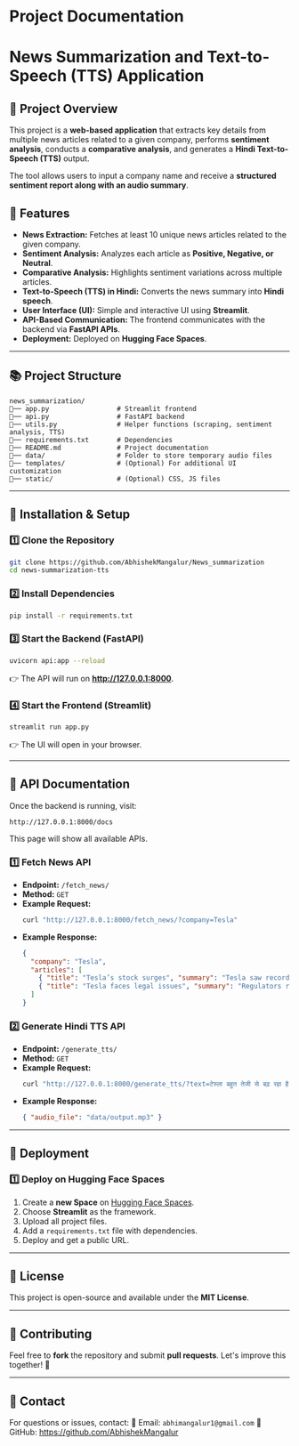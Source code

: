 # Project Documentation
# News Summarization and Text-to-Speech (TTS) Application

## 📌 Project Overview
This project is a **web-based application** that extracts key details from multiple news articles related to a given company, performs **sentiment analysis**, conducts a **comparative analysis**, and generates a **Hindi Text-to-Speech (TTS)** output.

The tool allows users to input a company name and receive a **structured sentiment report along with an audio summary**.

## 🚀 Features
- **News Extraction:** Fetches at least 10 unique news articles related to the given company.
- **Sentiment Analysis:** Analyzes each article as **Positive, Negative, or Neutral**.
- **Comparative Analysis:** Highlights sentiment variations across multiple articles.
- **Text-to-Speech (TTS) in Hindi:** Converts the news summary into **Hindi speech**.
- **User Interface (UI):** Simple and interactive UI using **Streamlit**.
- **API-Based Communication:** The frontend communicates with the backend via **FastAPI APIs**.
- **Deployment:** Deployed on **Hugging Face Spaces**.

---

## 📚 Project Structure
```
news_summarization/
── app.py                 # Streamlit frontend
── api.py                 # FastAPI backend
── utils.py               # Helper functions (scraping, sentiment analysis, TTS)
── requirements.txt       # Dependencies
── README.md              # Project documentation
── data/                  # Folder to store temporary audio files
── templates/             # (Optional) For additional UI customization
── static/                # (Optional) CSS, JS files
```

---

## 🧐 Installation & Setup
### 1️⃣ Clone the Repository
```bash
git clone https://github.com/AbhishekMangalur/News_summarization
cd news-summarization-tts
```

### 2️⃣ Install Dependencies
```bash
pip install -r requirements.txt
```

### 3️⃣ Start the Backend (FastAPI)
```bash
uvicorn api:app --reload
```
👉 The API will run on **http://127.0.0.1:8000**.

### 4️⃣ Start the Frontend (Streamlit)
```bash
streamlit run app.py
```
👉 The UI will open in your browser.

---

## 📱 API Documentation
Once the backend is running, visit:
```
http://127.0.0.1:8000/docs
```
This page will show all available APIs.

### **1️⃣ Fetch News API**
- **Endpoint:** `/fetch_news/`
- **Method:** `GET`
- **Example Request:**
  ```bash
  curl "http://127.0.0.1:8000/fetch_news/?company=Tesla"
  ```
- **Example Response:**
  ```json
  {
    "company": "Tesla",
    "articles": [
      { "title": "Tesla’s stock surges", "summary": "Tesla saw record growth...", "sentiment": "Positive" },
      { "title": "Tesla faces legal issues", "summary": "Regulators raised concerns...", "sentiment": "Negative" }
    ]
  }
  ```

### **2️⃣ Generate Hindi TTS API**
- **Endpoint:** `/generate_tts/`
- **Method:** `GET`
- **Example Request:**
  ```bash
  curl "http://127.0.0.1:8000/generate_tts/?text=टेस्ला बहुत तेजी से बढ़ रहा है"
  ```
- **Example Response:**
  ```json
  { "audio_file": "data/output.mp3" }
  ```

---

## 🚀 Deployment
### 1️⃣ Deploy on Hugging Face Spaces
1. Create a **new Space** on [Hugging Face Spaces](https://huggingface.co/spaces).
2. Choose **Streamlit** as the framework.
3. Upload all project files.
4. Add a `requirements.txt` file with dependencies.
5. Deploy and get a public URL.

---

## 🐝 License
This project is open-source and available under the **MIT License**.

---

## 🤝 Contributing
Feel free to **fork** the repository and submit **pull requests**. Let's improve this together! 🚀

---

## 📱 Contact
For questions or issues, contact:
💎 Email: `abhimangalur1@gmail.com`
📍 GitHub: https://github.com/AbhishekMangalur

